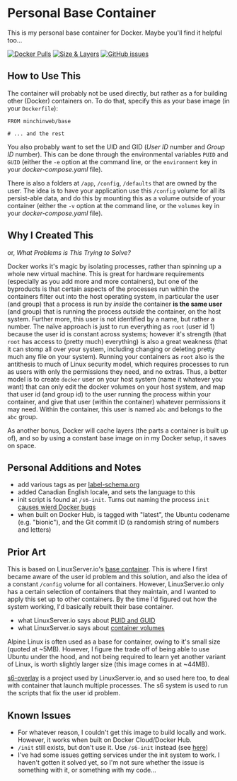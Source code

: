 # Personal Base Container

This is my personal base container for Docker. Maybe you'll find it helpful
too...

[![Docker Pulls](https://img.shields.io/docker/pulls/minchinweb/base.svg?style=popout)](https://hub.docker.com/r/minchinweb/base)
[![Size & Layers](https://images.microbadger.com/badges/image/minchinweb/base.svg)](https://microbadger.com/images/minchinweb/base)
[![GitHub issues](https://img.shields.io/github/issues-raw/minchinweb/docker-base.svg?style=popout)](https://github.com/MinchinWeb/docker-base/issues)
<!--
![MicroBadger Layers](https://img.shields.io/microbadger/layers/layers/minchinweb/base.svg?style=plastic)
![MicroBadger Size](https://img.shields.io/microbadger/image-size/image-size/minchinweb/base.svg?style=plastic)
-->

## How to Use This

The container will probably not be used directly, but rather as a for building
other (Docker) containers on. To do that, specify this as your base image (in
your `Dockerfile`):

    FROM minchinweb/base

    # ... and the rest

You also probably want to set the UID and GID (*User ID* number and *Group ID*
number). This can be done through the environmental variables `PUID` and `GUID`
(either the `-e` option at the command line, or the `environment` key in your
*docker-compose.yaml* file).

There is also a folders at `/app`, `/config`, `/defaults` that are owned by the
user. The idea is to have your application use this `/config` volume for all
its persist-able data, and do this by mounting this as a volume outside of your
container (either the `-v` option at the command line, or the `volumes` key in
your *docker-compose.yaml* file).

## Why I Created This

or, *What Problems is This Trying to Solve?*

Docker works it's magic by isolating processes, rather than spinning up a whole
new virtual machine. This is great for hardware requirements (especially as you
add more and more containers), but one of the byproducts is that certain
aspects of the processes run within the containers filter out into the host
operating system, in particular the user (and group) that a process is run by
*inside* the container **is the same user** (and group) that is running the
process *outside* the container, on the host system. Further more, this user is
not identified by a name, but rather a number. The naïve approach is just to
run everything as `root` (user id 1) because the user id is constant across
systems; however it's strength (that `root` has access to (pretty much)
everything) is also a great weakness (that it can stomp all over your system,
including changing or deleting pretty much any file on your system). Running
your containers as `root` also is the antithesis to much of Linux security
model, which requires processes to run as users with only the permissions they
need, and no extras. Thus, a better model is to create `docker` user on your
host system (name it whatever you want) that can only edit the docker volumes
on your host system, and map that user id (and group id) to the user running
the process within your container, and give that user (within the container)
whatever permissions it may need. Within the container, this user is named
`abc` and belongs to the `abc` group.

As another bonus, Docker will cache layers (the parts a container is built up
of), and so by using a constant base image on in my Docker setup, it saves on
space.

## Personal Additions and Notes

- add various tags as per [label-schema.org](http://label-schema.org/rc1/)
- added Canadian English locale, and sets the language to this
- init script is found at `/s6-init`. Turns out naming the process `init`
  [causes wierd Docker
  bugs](https://github.com/just-containers/s6-overlay/issues/158)
- when built on Docker Hub, is tagged with "latest", the Ubuntu codename (e.g.
  "bionic"), and the Git commit ID (a randomish string of numbers and letters)

## Prior Art

This is based on LinuxServer.io's [base
container](https://github.com/linuxserver/docker-baseimage-ubuntu). This is
where I first became aware of the user id problem and this solution, and also
the idea of a constant `/config` volume for all containers. However,
LinuxServer.io only has a certain selection of containers that they maintain,
and I wanted to apply this set up to other containers. By the time I'd figured
out how the system working, I'd basically rebuilt their base container.

- what LinuxServer.io says about [PUID and
  GUID](https://www.linuxserver.io/docs/puid-pgid)
- what LinuxServer.io says about [container
  volumes](https://www.linuxserver.io/docs/persisting-data)

Alpine Linux is often used as a base for container, owing to it's small size
(quoted at ~5MB). However, I figure the trade off of being able to use Ubuntu
under the hood, and not being required to learn yet another variant of Linux,
is worth slightly larger size (this image comes in at ~44MB).

[s6-overlay](https://github.com/just-containers/s6-overlay/) is a project used
by LinuxServer.io, and so used here too, to deal with container that launch
multiple processes. The s6 system is used to run the scripts that fix the user
id problem.

## Known Issues

- For whatever reason, I couldn't get this image to build locally and work.
  However, it works when built on Docker Cloud/Docker Hub.
- `/init` still exists, but don't use it. Use `/s6-init` instead (see
  [here](https://github.com/just-containers/s6-overlay/issues/158))
- I've had some issues getting services under the init system to work. I
  haven't gotten it solved yet, so I'm not sure whether the issue is something
  with it, or something with my code...
